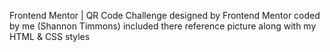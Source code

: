 Frontend Mentor | QR Code Challenge designed by Frontend Mentor coded by me (Shannon Timmons) included there reference picture along with my HTML & CSS styles
